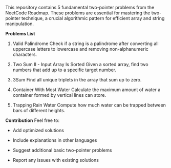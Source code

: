 This repository contains 5 fundamental two-pointer problems from the NeetCode Roadmap. These problems are essential for mastering the two-pointer technique, a crucial algorithmic pattern for efficient array and string manipulation.

**Problems List**
1. Valid Palindrome
Check if a string is a palindrome after converting all uppercase letters to lowercase and removing non-alphanumeric characters.

2. Two Sum II - Input Array Is Sorted
Given a sorted array, find two numbers that add up to a specific target number.

3. 3Sum
Find all unique triplets in the array that sum up to zero.

4. Container With Most Water
Calculate the maximum amount of water a container formed by vertical lines can store.

5. Trapping Rain Water
Compute how much water can be trapped between bars of different heights.



**Contribution**
Feel free to:

- Add optimized solutions

- Include explanations in other languages

- Suggest additional basic two-pointer problems

- Report any issues with existing solutions
